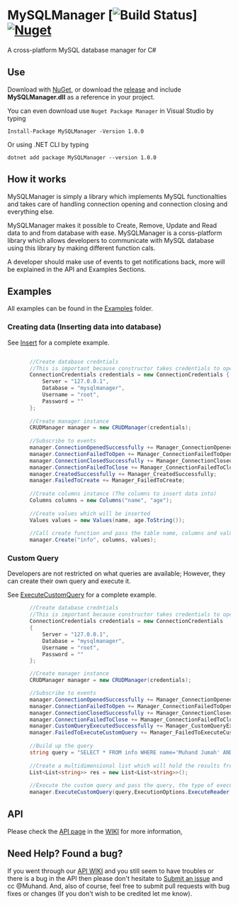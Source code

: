 # MySQLManager [![Build Status](https://travis-ci.org/Muhand/MySQLManager.svg?branch=stable)] [![Nuget](https://buildstats.info/nuget/MySqlManager)](http://www.nuget.org/packages/MySQLManager)

A cross-platform MySQL database manager for C#

## Use
Download with [NuGet](https://www.nuget.org/packages/MySQLManager/), or download the [release](https://github.com/Muhand/MySQLManager/releases) and include **MySQLManager.dll** as a reference in your project.

You can even download use `Nuget Package Manager` in Visual Studio by typing

`Install-Package MySQLManager -Version 1.0.0`

Or using .NET CLI by typing

`dotnet add package MySQLManager --version 1.0.0`

## How it works
MySQLManager is simply a library which implements MySQL functionalties and takes care of handling connection opening and connection closing and everything else.

MySQLManager makes it possible to Create, Remove, Update and Read data to and from database with ease. MySQLManager is a corss-platform library which allows developers to communicate with MySQL database using this library by making different function cals.

A developer should make use of events to get notifications back, more will be explained in the API and Examples Sections.

## Examples
All examples can be found in the [Examples](Examples) folder.

### Creating data (Inserting data into database)
See [Insert](https://github.com/Muhand/MySQLManager/blob/Development/Examples/Insert/Insert/Program.cs) for a complete example.

```c#

       //Create database credntials
       //This is important because constructor takes credentials to open connections properly
       ConnectionCredentials credentials = new ConnectionCredentials { 
           Server = "127.0.0.1",
           Database = "mysqlmanager",
           Username = "root",
           Password = ""
       };
       
       //Create manager instance
       CRUDManager manager = new CRUDManager(credentials);
       
       //Subscribe to events
       manager.ConnectionOpenedSuccessfully += Manager_ConnectionOpenedSuccessfully; ;
       manager.ConnectionFailedToOpen += Manager_ConnectionFailedToOpen; ;
       manager.ConnectionClosedSuccessfully += Manager_ConnectionClosedSuccessfully;
       manager.ConnectionFailedToClose += Manager_ConnectionFailedToClose;
       manager.CreatedSuccessfully += Manager_CreatedSuccessfully;
       manager.FailedToCreate += Manager_FailedToCreate;
       
       //Create columns instance (The columns to insert data into)
       Columns columns = new Columns("name", "age");
       
       //Create values which will be inserted
       Values values = new Values(name, age.ToString());
       
       //Call create function and pass the table name, columns and values
       manager.Create("info", columns, values);
```

### Custom Query
Developers are not restricted on what queries are available; However, they can create their own query and execute it.

See [ExecuteCustomQuery](https://github.com/Muhand/MySQLManager/blob/Development/Examples/ExecuteCustomQuery/ExecuteCustomQuery/ExecuteCustomQuery/Program.cs) for a complete example.

```c#
       //Create database credntials
       //This is important because constructor takes credentials to open connections properly
       ConnectionCredentials credentials = new ConnectionCredentials
       {
           Server = "127.0.0.1",
           Database = "mysqlmanager",
           Username = "root",
           Password = ""
       };

       //Create manager instance
       CRUDManager manager = new CRUDManager(credentials);

       //Subscribe to events
       manager.ConnectionOpenedSuccessfully += Manager_ConnectionOpenedSuccessfully; ;
       manager.ConnectionFailedToOpen += Manager_ConnectionFailedToOpen; ;
       manager.ConnectionClosedSuccessfully += Manager_ConnectionClosedSuccessfully;
       manager.ConnectionFailedToClose += Manager_ConnectionFailedToClose;
       manager.CustomQueryExecutedSuccessfully += Manager_CustomQueryExecutedSuccessfully;
       manager.FailedToExecuteCustomQuery += Manager_FailedToExecuteCustomQuery;
       
       //Build up the query
       string query = "SELECT * FROM info WHERE name='Muhand Jumah' AND age = '22'";
       
       //Create a multidimensional list which will hold the results from the SELECT query
       List<List<string>> res = new List<List<string>>();
       
       //Execute the custom query and pass the query, the type of execution, and the output list
       manager.ExecuteCustomQuery(query,ExecutionOptions.ExecuteReader, out res);
```

## API

Please check the [API page](https://github.com/Muhand/MySQLManager/wiki/API-Documentation) in the [WIKI](https://github.com/Muhand/MySQLManager/wiki) for more information,

## Need Help? Found a bug?

If you went through our [API WIKI](https://github.com/Muhand/MySQLManager/wiki/API-Documentation) and you still seem to have troubles or there is a bug in the API then please don't hesitate to [Submit an issue](https://github.com/Muhand/MySQLManager/issues) and cc @Muhand. And, also of course, feel free to submit pull requests with bug fixes or changes (If you don't wish to be credited let me know).
